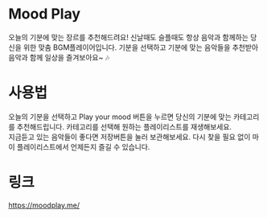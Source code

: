 # Mood Play
오늘의 기분에 맞는 장르를 추천해드려요! 
신날때도 슬플때도 항상 음악과 함께하는 당신을 위한 맞춤 BGM플레이어입니다.
기분을 선택하고 기분에 맞는 음악들을 추천받아 음악과 함께 일상을 즐겨보아요~ :notes:

# 사용법
오늘의 기분을 선택하고 Play your mood 버튼을 누르면 당신의 기분에 맞는 카테고리를 추천해드립니다. 
카테고리를 선택해 원하는 플레이리스트를 재생해보세요.  
지금듣고 있는 음악들이 좋다면 저장버튼을 눌러 보관해보세요.
다시 찾을 필요 없이 마이 플레이리스트에서 언제든지 즐길 수 있습니다. 

# 링크
 https://moodplay.me/
